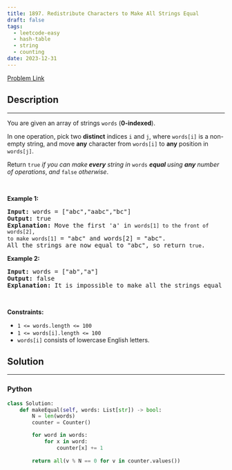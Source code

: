 ```yaml
---
title: 1897. Redistribute Characters to Make All Strings Equal
draft: false
tags: 
  - leetcode-easy
  - hash-table
  - string
  - counting
date: 2023-12-31
---
```


[Problem Link](https://leetcode.com/problems/redistribute-characters-to-make-all-strings-equal/)

## Description

---
<p>You are given an array of strings <code>words</code> (<strong>0-indexed</strong>).</p>

<p>In one operation, pick two <strong>distinct</strong> indices <code>i</code> and <code>j</code>, where <code>words[i]</code> is a non-empty string, and move <strong>any</strong> character from <code>words[i]</code> to <strong>any</strong> position in <code>words[j]</code>.</p>

<p>Return <code>true</code> <em>if you can make<strong> every</strong> string in </em><code>words</code><em> <strong>equal </strong>using <strong>any</strong> number of operations</em>,<em> and </em><code>false</code> <em>otherwise</em>.</p>

<p>&nbsp;</p>
<p><strong class="example">Example 1:</strong></p>

<pre>
<strong>Input:</strong> words = [&quot;abc&quot;,&quot;aabc&quot;,&quot;bc&quot;]
<strong>Output:</strong> true
<strong>Explanation:</strong> Move the first &#39;a&#39; in <code>words[1] to the front of words[2],
to make </code><code>words[1]</code> = &quot;abc&quot; and words[2] = &quot;abc&quot;.
All the strings are now equal to &quot;abc&quot;, so return <code>true</code>.
</pre>

<p><strong class="example">Example 2:</strong></p>

<pre>
<strong>Input:</strong> words = [&quot;ab&quot;,&quot;a&quot;]
<strong>Output:</strong> false
<strong>Explanation:</strong> It is impossible to make all the strings equal using the operation.
</pre>

<p>&nbsp;</p>
<p><strong>Constraints:</strong></p>

<ul>
	<li><code>1 &lt;= words.length &lt;= 100</code></li>
	<li><code>1 &lt;= words[i].length &lt;= 100</code></li>
	<li><code>words[i]</code> consists of lowercase English letters.</li>
</ul>


## Solution

---
### Python
``` py title='redistribute-characters-to-make-all-strings-equal'
class Solution:
    def makeEqual(self, words: List[str]) -> bool:
        N = len(words)
        counter = Counter()

        for word in words:
            for x in word:
                counter[x] += 1
        
        return all(v % N == 0 for v in counter.values())
```

